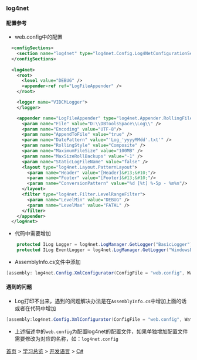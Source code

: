 ### log4net

#### 配置参考
* web.config中的配置
```xml
  <configSections>
    <section name="log4net" type="log4net.Config.Log4NetConfigurationSectionHandler, log4net"/>
  </configSections>
  
  <log4net>
    <root>
      <level value="DEBUG" />
      <appender-ref ref="LogFileAppender" />
    </root>

    <logger name="VIDCMLogger">
    </logger>

    <appender name="LogFileAppender" type="log4net.Appender.RollingFileAppender" >
      <param name="File" value="D:\\DBToolsSpace\\Log\\" />
      <param name="Encoding" value="UTF-8"/>
      <param name="AppendToFile" value="true" />
      <param name="DatePattern" value="'Log_'yyyyMMdd'.txt'" />
      <param name="RollingStyle" value="Composite" />
      <param name="MaximumFileSize" value="100MB" />
      <param name="MaxSizeRollBackups" value="-1" />
      <param name="StaticLogFileName" value="false" />
      <layout type="log4net.Layout.PatternLayout">
        <param name="Header" value="[Header]&#13;&#10;"/>
        <param name="Footer" value="[Footer]&#13;&#10;"/>
        <param name="ConversionPattern" value="%d [%t] %-5p - %m%n"/>
      </layout>
      <filter type="log4net.Filter.LevelRangeFilter">
        <param name="LevelMin" value="DEBUG" />
        <param name="LevelMax" value="FATAL" />
      </filter>
    </appender>
  </log4net>
```
* 代码中需要增加
```c#
    protected ILog Logger = log4net.LogManager.GetLogger("BasicLogger");
	protected ILog EventLogger = log4net.LogManager.GetLogger("WindowsEventLogger");
```
* AssemblyInfo.cs文件中添加
```c#
[assembly: log4net.Config.XmlConfigurator(ConfigFile = "web.config", Watch  = true)]
```

#### 遇到的问题
* Log打印不出来，遇到的问题解决办法是在`AssemblyInfo.cs`中增加上面的话或者在代码中增加
```c#
[assembly:log4net.Config.XmlConfigurator(ConfigFile = "web.config", Watch = true)]
```
* 上述描述中的`web.config`为配置log4net的配置文件，如果单独增加配置文件需要修改为对应的名称，如：`log4net.config`

[首页](../../README.md) > [学习总览](../../introduction/studyCatalogList.md) > [开发语言](../developmentLanguage/developmentLanguage.md) > [C#](CSharp.md)

